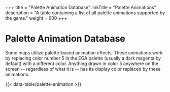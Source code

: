 +++
title = "Palette Animation Database"
linkTitle = "Palette Animations"
description = "A table containing a list of all palette animations supported by the game."
weight = 600
+++

# Palette Animation Database

Some maps utilize palette-based animation effects. These animations work by replacing color number 5 in the EGA palette (usually a dark magenta by default) with a different color. Anything drawn in color 5 anywhere on the screen -- regardless of what it is -- has its display color replaced by these animations.

{{< data-table/palette-animation >}}
